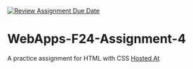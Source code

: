 [![Review Assignment Due Date](https://classroom.github.com/assets/deadline-readme-button-22041afd0340ce965d47ae6ef1cefeee28c7c493a6346c4f15d667ab976d596c.svg)](https://classroom.github.com/a/YNXypkor)
# WebApps-F24-Assignment-4
A practice assignment for HTML with CSS
<a href="https://44-563-webapps-f24.github.io/44563-webapps-f24-assignment4-MukundSaiRathod/greekplay.html"> Hosted At </a>
